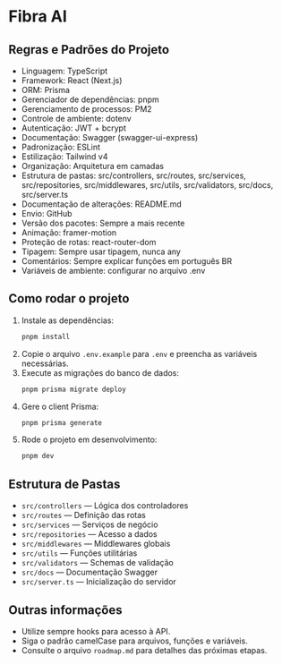 # Fibra AI

## Regras e Padrões do Projeto

- Linguagem: TypeScript
- Framework: React (Next.js)
- ORM: Prisma
- Gerenciador de dependências: pnpm
- Gerenciamento de processos: PM2
- Controle de ambiente: dotenv
- Autenticação: JWT + bcrypt
- Documentação: Swagger (swagger-ui-express)
- Padronização: ESLint
- Estilização: Tailwind v4
- Organização: Arquitetura em camadas
- Estrutura de pastas: src/controllers, src/routes, src/services, src/repositories, src/middlewares, src/utils, src/validators, src/docs, src/server.ts
- Documentação de alterações: README.md
- Envio: GitHub
- Versão dos pacotes: Sempre a mais recente
- Animação: framer-motion
- Proteção de rotas: react-router-dom
- Tipagem: Sempre usar tipagem, nunca any
- Comentários: Sempre explicar funções em português BR
- Variáveis de ambiente: configurar no arquivo .env

## Como rodar o projeto

1. Instale as dependências:
   ```sh
   pnpm install
   ```
2. Copie o arquivo `.env.example` para `.env` e preencha as variáveis necessárias.
3. Execute as migrações do banco de dados:
   ```sh
   pnpm prisma migrate deploy
   ```
4. Gere o client Prisma:
   ```sh
   pnpm prisma generate
   ```
5. Rode o projeto em desenvolvimento:
   ```sh
   pnpm dev
   ```

## Estrutura de Pastas

- `src/controllers` — Lógica dos controladores
- `src/routes` — Definição das rotas
- `src/services` — Serviços de negócio
- `src/repositories` — Acesso a dados
- `src/middlewares` — Middlewares globais
- `src/utils` — Funções utilitárias
- `src/validators` — Schemas de validação
- `src/docs` — Documentação Swagger
- `src/server.ts` — Inicialização do servidor

## Outras informações

- Utilize sempre hooks para acesso à API.
- Siga o padrão camelCase para arquivos, funções e variáveis.
- Consulte o arquivo `roadmap.md` para detalhes das próximas etapas.
